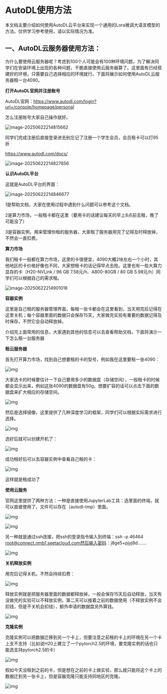# **AutoDL**使用方法

本文档主要介绍如何使用AutoDL云平台来实现一个通用的Lora微调大语言模型的方法。仅供学习参考使用，请以实际情况为准。

##  一、AutoDL云服务器使用方法：

为什么要使用云服务器呢？考虑到100个人可能会有100种环境问题，为了解决同学们在安装环境上出现的各种问题，干脆直接使用云服务器算了。这里面有已经搭建好的环境，只需要自己选择相应的环境就行。下面将展示如何使用AutoDL云服务器租一台4090。

**打开AutoDL官网并注册账号**

AutoDL官网：https://www.autodl.com/login?url=/console/homepage/personal

怎么注册账号大家自己操作就好。

![image-20250622214815662](image/image-20250622214815662.png)

同学们完成注册后直接登录进去别忘记了注册一个学生会员，会员租卡可以打95折

https://www.autodl.com/docs/

![image-20250622214827856](image/image-20250622214827856.png)

**认识AutoDL平台**

这就是AutoDL平台的界面：

![image-20250622214846677](image/image-20250622214846677.png)

1是帮助文档，大家在使用过程中遇到什么问题可以参考这个文档。

2是算力市场，一般租卡都在这里（要用卡的话建议每天的早上8点前去租，晚了可能没了）

3是容器实例，用来管理你租的服务器，大家租了服务器用完了记得及时释放掉，不然会一直扣费。

**算力市场**

我们租卡一般都在算力市场，这里的卡很便宜，4090大概2块左右一个小时，其他地区的卡价格好像也不同，大家想租卡的话记得早点去抢。这里也有一些大算力显存的卡（H20-NVLink / 96 GB 7.58元/h、A800-80GB / 80 GB 5.98元/h）同学们可以根据自己的需求租。

![image-20250622214901016](image/image-20250622214901016.png)

**容器实例**

这里是自己租的服务器管理界面，每租一张卡都会在这里看到，当天用完后记得在这里关机；每个容器里面的数据只会保存15天，大家做完实验有重要的数据记得及时保存，不然它会自动释放掉。

介绍完上面常用的信息，大家遇到其他的信息可以去查看帮助文档，下面将演示一下怎么租一台服务器

**租云服务器**

首先打开算力市场，找到自己想要租的卡的型号，例如我在这里要租一张4090：

![img](image/clip_image002.gif)

大家选卡的时候要估计一下自己要用多少的数据盘（存储空间），一般租卡的时候都会显示出来，例如这张4090的数据盘有50g，想要扩容的话可以点击下面的数据盘来扩大相应的存储空间。

![img](image/clip_image002-1750600161623-2.gif)

然后是选择镜像，这里提供了几种深度学习的框架，同学们可以根据实际需求进行选择。

![img](image/clip_image002-1750600169234-4.gif)

选好后就可以创建开机了：

![img](image/clip_image004.gif)

成功租好后可以去容器实例中查看自己租的卡：

![img](image/clip_image006.gif)

这样就是租成功了

**使用云服务**

官网这里提供了两种方法：一种是直接使用JupyterLab工具：选里面的终端，就可以直接使用了，文件可以存在（autodl-tmp）里面。

![img](image/clip_image002-1750600177639-9.gif)

![img](image/clip_image004-1750600177639-8.gif)

另一种就是通过ssh连接，把ssh的登录指令输入到终端：ssh -p 46464 root@connect.nmb1.seetacloud.com然后输入密码：j8ge5+pjyj8d.......

![img](image/clip_image002-1750600188323-12.gif)

**关机释放实例**

用完后记得关机，不然会持续扣费：

![img](image/clip_image004.jpg)

释放实例就是把服务器里面的数据都释放掉，一般会保存15天后自动释放，当天有没做完的实验可以不释放实例，第二天可以接着之前的数据使用（不释放实例不会扣钱，但是不关机会扣钱），额外申请的数据盘另外算钱。

![img](image/clip_image006-1750600188323-13.gif)

**克隆实例**

克隆实例可以把数据迁移到另一个卡上，但要注意之前租的卡上的环境在另一个卡上支不支持（比如说H20上建立了一个pytorch2.5的环境，要克隆实例的话也只能选支持pytorch2.5的卡）

 

![img](image/clip_image002-1750600196732-17.gif)

假如今天没租到之前的卡，但是想在之前的卡上做实验，那么就只能将这个卡上的数据迁到另一张卡上，但是容器克隆只能支持同地区的克隆。

![img](image/clip_image002-1750600202460-19.gif)

 